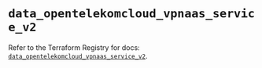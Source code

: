 # `data_opentelekomcloud_vpnaas_service_v2`

Refer to the Terraform Registry for docs: [`data_opentelekomcloud_vpnaas_service_v2`](https://registry.terraform.io/providers/opentelekomcloud/opentelekomcloud/1.36.2/docs/data-sources/vpnaas_service_v2).
